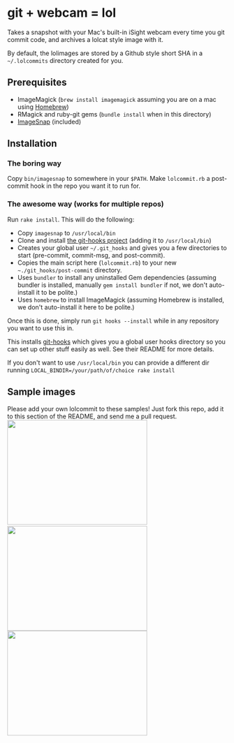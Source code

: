 # git + webcam = lol

Takes a snapshot with your Mac's built-in iSight webcam every time you git commit code, and archives a lolcat style image with it.

By default, the lolimages are stored by a Github style short SHA in a `~/.lolcommits` directory created for you.

## Prerequisites

- ImageMagick (`brew install imagemagick` assuming you are on a mac using [Homebrew](http://mxcl.github.com/homebrew/))
- RMagick and ruby-git gems (`bundle install` when in this directory)
- [ImageSnap](http://www.iharder.net/current/macosx/imagesnap/) (included)

## Installation

### The boring way
Copy `bin/imagesnap` to somewhere in your `$PATH`.  Make `lolcommit.rb` a post-commit hook in the repo you want it to run for.

### The awesome way (works for multiple repos)
Run `rake install`. This will do the following:

- Copy `imagesnap` to `/usr/local/bin`
- Clone and install [the git-hooks project](https://github.com/icefox/git-hooks) (adding it to `/usr/local/bin`)
- Creates your global user `~/.git_hooks` and gives you a few directories to start (pre-commit, commit-msg, and post-commit).
- Copies the main script here (`lolcommit.rb`) to your new `~./git_hooks/post-commit` directory.
- Uses `bundler` to install any uninstalled Gem dependencies (assuming bundler is installed, manually `gem install bundler` if not, we don't auto-install it to be polite.)
- Uses `homebrew` to install ImageMagick (assuming Homebrew is installed, we don't auto-install it here to be polite.)

Once this is done, simply run `git hooks --install` while in any repository you want to use this in.

This installs [git-hooks](https://github.com/icefox/git-hooks) which gives you a global user hooks directory so you can set up other stuff easily as well.  See their README for more details.

If you don't want to use `/usr/local/bin` you can provide a different
dir running `LOCAL_BINDIR=/your/path/of/choice rake install`

## Sample images
Please add your own lolcommit to these samples!  Just fork this repo, add it to this section of the README, and send me a pull request.
<img width='320' height='240' src="https://github.com/mroth/lolcommits/raw/gh-pages/sample2.jpg" />
&nbsp;
<img width='320' height='240' src="https://github.com/mroth/lolcommits/raw/gh-pages/sample5.jpg" />
<br/>
<img width='320' height='240' src="https://github.com/mroth/lolcommits/raw/gh-pages/sample4.jpg" />
&nbsp;
